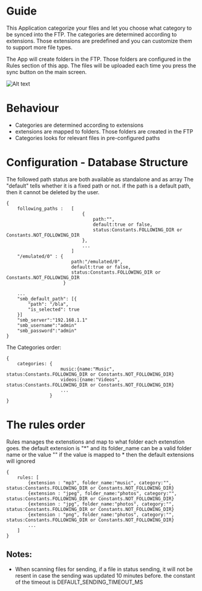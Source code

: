 # Guide

This Application categorize your files and let you choose what category to be synced into the FTP. The categories are determined according to extensions. Those extensions are predefined and you can customize them to support more file types.

The App will create folders in the FTP. Those folders are configured in the Rules section of this app. The files will be uploaded each time you press the sync button on the main screen.


![Alt text](app/src/main/assets/sync_now.png)

# Behaviour

* Categories are determined according to extensions
* extensions are mapped to folders. Those folders are created in the FTP
* Categories looks for relevant files in pre-configured paths

# Configuration - Database Structure

The followed path status are both available as standalone and as array
The "default" tells whether it is a fixed path or not.
if the path is a default path, then it cannot be deleted by the user.
```
{
    following_paths :   [
                            {
                                path:"",
                                default:true or false,
                                status:Constants.FOLLOWING_DIR or Constants.NOT_FOLLOWING_DIR
                            },
                            ...
                        ]
    "/emulated/0" : {
                        path:"/emulated/0",
                        default:true or false,
                        status:Constants.FOLLOWING_DIR or Constants.NOT_FOLLOWING_DIR
                     }

    ...
    "smb_default_path": [{
        "path": "/bla",
        "is_selected": true
    }]
    "smb_server":"192.168.1.1"
    "smb_username":"admin"
    "smb_password":"admin"
}
```

The Categories order:
```
{
    categories: {
                    music:{name:"Music", status:Constants.FOLLOWING_DIR or Constants.NOT_FOLLOWING_DIR}
                    videos:{name:"Videos", status:Constants.FOLLOWING_DIR or Constants.NOT_FOLLOWING_DIR}
                    ...
                }
}
```

# The rules order
Rules manages the extenstions and map to what folder each extenstion goes.
the default extension is "*" and its folder_name can be a valid folder name or the value "<IGNORE FILE>"
if the value <IGNORE FILE> is mapped to * then the default extensions will ignored
```
{
    rules: [
        {extension : "mp3", folder_name:"music", category:"", status:Constants.FOLLOWING_DIR or Constants.NOT_FOLLOWING_DIR}
        {extension : "jpeg", folder_name:"photos", category:"", status:Constants.FOLLOWING_DIR or Constants.NOT_FOLLOWING_DIR}
        {extension : "jpg", folder_name:"photos", category:"", status:Constants.FOLLOWING_DIR or Constants.NOT_FOLLOWING_DIR}
        {extension : "png", folder_name:"photos", category:"", status:Constants.FOLLOWING_DIR or Constants.NOT_FOLLOWING_DIR}
        ...
    ]
}
```



## Notes:
* When scanning files for sending, if a file in status sending, it will not be resent in case the sending
was updated 10 minutes before. the constant of the timeout is DEFAULT_SENDING_TIMEOUT_MS
